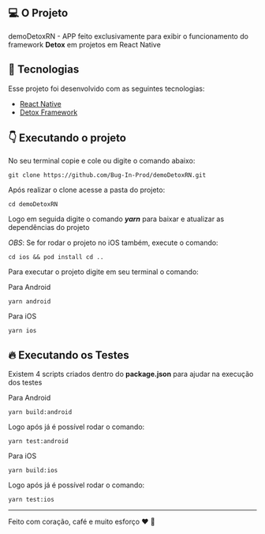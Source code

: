 ## :computer: O Projeto

demoDetoxRN - APP feito exclusivamente para exibir o funcionamento do framework **Detox**
em projetos em React Native

## :pushpin: Tecnologias

Esse projeto foi desenvolvido com as seguintes tecnologias:

- [React Native](https://reactnative.dev/)
- [Detox Framework](https://github.com/wix/Detox)


## :point_down: Executando o projeto

No seu terminal copie e cole ou digite o comando abaixo:

```git
git clone https://github.com/Bug-In-Prod/demoDetoxRN.git
````


Após realizar o clone acesse a pasta do projeto:

```git
cd demoDetoxRN
````

Logo em seguida digite o comando __*yarn*__ para baixar e atualizar as dependências do projeto

_OBS_: Se for rodar o projeto no iOS também, execute o comando:

```terminal
cd ios && pod install cd ..
````
  
Para executar o projeto digite em seu terminal o comando:

Para Android
```terminal
yarn android
````

Para iOS
```terminal
yarn ios
````
  
## :fire: Executando os Testes

Existem 4 scripts criados dentro do **package.json** para ajudar na execução dos testes  



Para Android

```terminal
yarn build:android
````

Logo após já é possível rodar o comando:

```terminal
yarn test:android
````
  
Para iOS

```terminal
yarn build:ios
````

Logo após já é possível rodar o comando:

```terminal
yarn test:ios
````

---
Feito com coração, café e muito esforço :heart: :rocket:
